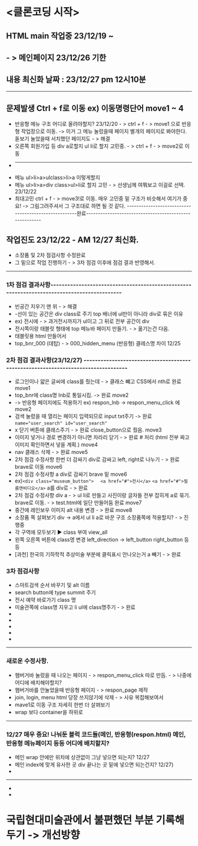 # <클론코딩 시작> 

## HTML main 작업중 23/12/19 ~ 
## - > 메인페이지 23/12/26 기한
## 내용 최신화 날짜 : 23/12/27 pm 12시10분

--------------------------------------------------------------------------------------------------------------
## 문제발생 Ctrl + f로 이동 ex) 이동명령단어 move1 ~ 4

* 반응형 메뉴 구조 어디로 올려야할지? 23/12/20 - > ctrl + f - > move1 으로 반응형 작업장으로 이동.
-> 이거 그 메뉴 눌렀을때 페이지 별개의 페이지로 봐야한다. 돋보기 눌었을때 서치했던 페이지도 - > 해결
* 오른쪽 회원가입 등 div a로할지 ul li로 할지 고민중. - >  ctrl + f - > move2로 이동
* -------------------------------------------------------------------------------------------------------------
* 메뉴 ul>li>a>ulclass>li>a 이렇게할지
* 메뉴 ul>li>a>div class>ul>li로 할지 고민 - > 선생님께 여쭤보고 이걸로 선택. 23/12/22
* 최대고민 ctrl + f - > move3!로 이동. 매우 고민중 밑 구조가 비슷해서 여기가 중요!
-> 그림그려주셔서 그 구조대로 하면 될 것 같다.
-----------------------------------------------------완료-------------------------------------------------------
## 작업진도 23/12/22 - AM 12/27 최신화.

* 소장품 및 2차 점검사항 수정완료
* 그 밑으로 작업 진행하기 - > 3차 점검 이후에 점검 결과 반영해서.
----------------------------------------------------------------------------------------------------------------
### 1차 점검 결과사항-------------------------------------------------------------------------------------------

* 빈공간 지우기 맨 위 - > 해결 
* -선이 있는 공간은 div class로 주기 top 배너에 ul만이 아니라 div로 묶은 이유 
* ex) 전시에 - > 과거전시까지가 ul이고 그 뒤로 전부 공간이 div
* 전시쪽이랑 태블릿 형태에 top 메뉴바 페이지 만들기. - > 옮기는건 다음.
* 태블릿용 html 만들어서
*  top_bnr_000 (데탑) - > 000_hidden_menu (반응형) 클레스명 차이 12/25

### 2차 점검 결과사항(23/12/27) ---------------------------------------------------------------------------------

*  로그인이나 얇은 글씨에 class를 줬는데 - > 클래스 뺴고 CSS에서 nth로 완료 move1
*  top_bnr에 class명 lnb로 통일시킴. -> 완료 move2
* -> 반응형 페이지에도 적용하기 ex) respon_lnb  -> respon_menu_click 에 move2
*  검색 눌렸을 때 열리는 페이지 입력되므로 input txt주기  -> 완료 `name="user_search" id="user_search"`
*  x 닫기 버튼에 클래스주기 - > 완료 close_button으로 줬음. move3
*  이미지 넣거나 경로 변경하기 아니면 차라리 닫기 - > 완료 # 처리 (html 전부 짜고 이미지 확인하면서 넣을 계획.) move4
*  nav 클래스 삭제 - > 완료 move5
*  2차 점검 수정사항 한번 더 감싸기 div로 감싸고 left, right로 나누기 - > 완료 brave로 이동 move6
*  2차 점검 수정사항 a div로 감싸기 brave 밑 move6
*    ex)`<div class="museum_button"> `
        ` <a href="#">전시</a>` 
        `<a href="#">필름앤비디오</a>` a를 div로 - > 완료
*  2차 점검 수정사항 div a - >  ul li로 만들고 사진이랑 글자들 전부 잡히게 a로 묶기. brave로 이동. - > test.html에 일단 만들어둠 완료  move7
*  중간에 레인보우 이미지 alt 내용 변경 - > 완료 move8
*  소장품 쪽 살펴보기 div -> a에서 ul li a로 바꾼 구조 소장품쪽에 적용할지? - > 진행중
*  각 구역에 모두보기 ▶ class 부여 view_all 
*  왼쪽 오른쪽 버튼에 class명 변경 left_direction -> left_button right_button 등등 
*  [과천] 한국의 기하학적 추상미술 부분에 클릭표시 안나오는거 a 빼기 - > 완료
### 3차 점검사항
*  스마트검색 순서 바꾸기 및 alt 이름 
* search button에 type summit 주기 
* 전시 예약 바로가기 class 명 
*  미술관쪽에 class명 지우고 li ul에 class명주기 - > 완료
* 
*
*
*
*
--------------------------------------------------------------------------------------------------------------------
### 새로운 수정사항. 

* 햄버거바 눌렀을 때 나오는 페이지 - > respon_menu_click 따로 만듬. - > 나중에 어디에 배치해야할지?
* 햄버거바를 안눌었을때 반응형 페이지 - > respon_page 제작 
* join, login, menu html 당장 쓰지않기에 삭제 - > 사유 복잡해보여서 
* mave1로 이동 구조 자세히 한번 더 살펴보기
* wrap 보다 container을 하위로 

---------------------------------------------------------------------------------------------------------------------
### 12/27 매우 중요! 나눠둔 블럭 코드들(메인, 반응형(respon.html) 메인, 반응형 메뉴페이지 등등 어디에 배치할지?

* 메인 wrap 안에만 위치에 상관없이 그냥 넣으면 되는지? 12/27
* 메인 index에 맞게 유사한 곳 div 끝나는 곳 밑에 넣으면 되는건지? 12/27)
* 
----------------------------------------------------------------------------------------------------------------------
* 
* 
# 국립현대미술관에서 불편했던 부분 기록해두기 -> 개선방향